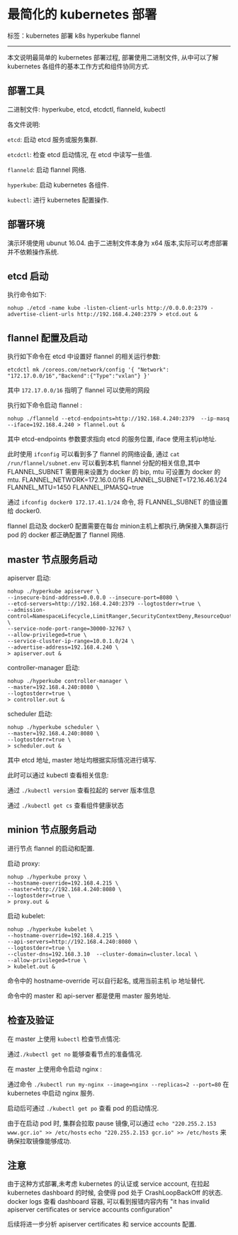 ﻿# 最简化的 kubernetes 部署

标签：kubernetes 部署 k8s hyperkube flannel

---

本文说明最简单的 kubernetes 部署过程, 部署使用二进制文件, 从中可以了解 kubernetes 各组件的基本工作方式和组件协同方式.

## 部署工具
二进制文件: hyperkube, etcd, etcdctl, flanneld, kubectl

各文件说明:

`etcd`: 启动 etcd 服务或服务集群.

`etcdctl`: 检查 etcd 启动情况, 在 etcd 中读写一些值.

`flanneld`:  启动 flannel 网络.

`hyperkube`:  启动 kubernetes 各组件.

`kubectl`: 进行 kubernetes 配置操作.

## 部署环境

演示环境使用 ubunut 16.04. 由于二进制文件本身为 x64 版本,实际可以考虑部署并不依赖操作系统.

## etcd 启动

执行命令如下:
```
nohup ./etcd -name kube -listen-client-urls http://0.0.0.0:2379 -advertise-client-urls http://192.168.4.240:2379 > etcd.out &
```

## flannel 配置及启动

执行如下命令在 etcd 中设置好 flannel 的相关运行参数:
```
etcdctl mk /coreos.com/network/config '{ "Network": "172.17.0.0/16","Backend":{"Type":"vxlan"} }'
```

其中 `172.17.0.0/16` 指明了 flannel 可以使用的网段

执行如下命令启动 flannel :
```
nohup ./flanneld --etcd-endpoints=http://192.168.4.240:2379  --ip-masq  --iface=192.168.4.240 > flannel.out &
```

其中 etcd-endpoints 参数要求指向 etcd 的服务位置, iface 使用主机ip地址.

此时使用 `ifconfig` 可以看到多了 flannel 的网络设备, 通过 `cat /run/flannel/subnet.env` 可以看到本机 flannel 分配的相关信息,其中 FLANNEL_SUBNET 需要用来设置为 docker 的 bip, mtu 可设置为 docker 的 mtu.
FLANNEL_NETWORK=172.16.0.0/16
FLANNEL_SUBNET=172.16.46.1/24
FLANNEL_MTU=1450
FLANNEL_IPMASQ=true


通过 `ifconfig docker0 172.17.41.1/24` 命令, 将 FLANNEL_SUBNET 的值设置给 docker0.

flannel 启动及 docker0 配置需要在每台 minion主机上都执行,确保接入集群运行 pod 的 docker 都正确配置了 flannel 网络.

## master 节点服务启动

apiserver 启动:
```
nohup ./hyperkube apiserver \
--insecure-bind-address=0.0.0.0 --insecure-port=8080 \
--etcd-servers=http://192.168.4.240:2379 --logtostderr=true \
--admission-control=NamespaceLifecycle,LimitRanger,SecurityContextDeny,ResourceQuota \
--service-node-port-range=30000-32767 \
--allow-privileged=true \
--service-cluster-ip-range=10.0.1.0/24 \
--advertise-address=192.168.4.240 \
> apiserver.out &
```

controller-manager 启动:
```
nohup ./hyperkube controller-manager \
--master=192.168.4.240:8080 \
--logtostderr=true \
> controller.out &
```

scheduler 启动:
```
nohup ./hyperkube scheduler \
--master=192.168.4.240:8080 \
--logtostderr=true \
> scheduler.out &
```

其中 etcd 地址, master 地址均根据实际情况进行填写.

此时可以通过 kubectl 查看相关信息:

通过 `./kubectl version` 查看拉起的 server 版本信息

通过 `./kubectl get cs` 查看组件健康状态


## minion 节点服务启动

进行节点 flannel 的启动和配置.

启动 proxy:
```
nohup ./hyperkube proxy \
--hostname-override=192.168.4.215 \
--master=http://192.168.4.240:8080 \
--logtostderr=true \
> proxy.out &
```
启动 kubelet:
```
nohup ./hyperkube kubelet \
--hostname-override=192.168.4.215 \
--api-servers=http://192.168.4.240:8080 \
--logtostderr=true \
--cluster-dns=192.168.3.10  --cluster-domain=cluster.local \
--allow-privileged=true \
> kubelet.out &
```

命令中的 hostname-override 可以自行起名, 或用当前主机 ip 地址替代. 

命令中的 master 和 api-server 都是使用 master 服务地址.

## 检查及验证

在 master 上使用 `kubectl` 检查节点情况:

通过`./kubectl get no` 能够查看节点的准备情况.

在 master 上使用命令启动 nginx :

通过命令 `./kubectl run my-nginx --image=nginx --replicas=2 --port=80` 在 kubernetes 中启动 nginx 服务.

启动后可通过 `./kubectl get po` 查看 pod 的启动情况.

由于在启动 pod 时, 集群会拉取 pause 镜像,可以通过 `echo "220.255.2.153 www.gcr.io" >> /etc/hosts` `echo "220.255.2.153 gcr.io" >> /etc/hosts` 来确保拉取镜像能够成功.

## 注意

由于这种方式部署,未考虑 kubernetes 的认证或 service account, 在拉起 kubernetes dashboard 的时候, 会使得 pod 处于 CrashLoopBackOff 的状态. docker logs 查看 dashboard 容器, 可以看到报错内容内有 "it has invalid apiserver certificates or service accounts configuration"

后续将进一步分析 apiserver certificates 和 service accounts 配置.



